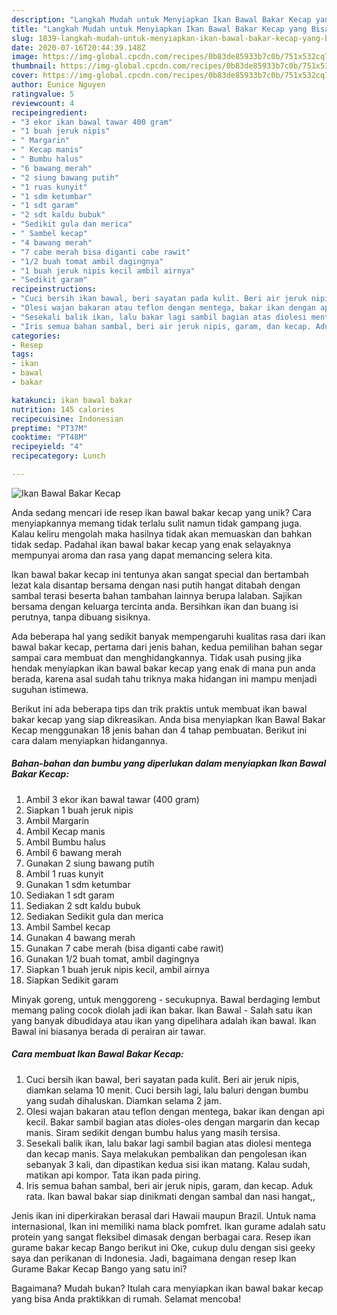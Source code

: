 ```yaml
---
description: "Langkah Mudah untuk Menyiapkan Ikan Bawal Bakar Kecap yang Bisa Manjain Lidah"
title: "Langkah Mudah untuk Menyiapkan Ikan Bawal Bakar Kecap yang Bisa Manjain Lidah"
slug: 1839-langkah-mudah-untuk-menyiapkan-ikan-bawal-bakar-kecap-yang-bisa-manjain-lidah
date: 2020-07-16T20:44:39.148Z
image: https://img-global.cpcdn.com/recipes/0b83de85933b7c0b/751x532cq70/ikan-bawal-bakar-kecap-foto-resep-utama.jpg
thumbnail: https://img-global.cpcdn.com/recipes/0b83de85933b7c0b/751x532cq70/ikan-bawal-bakar-kecap-foto-resep-utama.jpg
cover: https://img-global.cpcdn.com/recipes/0b83de85933b7c0b/751x532cq70/ikan-bawal-bakar-kecap-foto-resep-utama.jpg
author: Eunice Nguyen
ratingvalue: 5
reviewcount: 4
recipeingredient:
- "3 ekor ikan bawal tawar 400 gram"
- "1 buah jeruk nipis"
- " Margarin"
- " Kecap manis"
- " Bumbu halus"
- "6 bawang merah"
- "2 siung bawang putih"
- "1 ruas kunyit"
- "1 sdm ketumbar"
- "1 sdt garam"
- "2 sdt kaldu bubuk"
- "Sedikit gula dan merica"
- " Sambel kecap"
- "4 bawang merah"
- "7 cabe merah bisa diganti cabe rawit"
- "1/2 buah tomat ambil dagingnya"
- "1 buah jeruk nipis kecil ambil airnya"
- "Sedikit garam"
recipeinstructions:
- "Cuci bersih ikan bawal, beri sayatan pada kulit. Beri air jeruk nipis, diamkan selama 10 menit. Cuci bersih lagi, lalu baluri dengan bumbu yang sudah dihaluskan. Diamkan selama 2 jam."
- "Olesi wajan bakaran atau teflon dengan mentega, bakar ikan dengan api kecil. Bakar sambil bagian atas dioles-oles dengan margarin dan kecap manis. Siram sedikit dengan bumbu halus yang masih tersisa."
- "Sesekali balik ikan, lalu bakar lagi sambil bagian atas diolesi mentega dan kecap manis. Saya melakukan pembalikan dan pengolesan ikan sebanyak 3 kali, dan dipastikan kedua sisi ikan matang. Kalau sudah, matikan api kompor. Tata ikan pada piring."
- "Iris semua bahan sambal, beri air jeruk nipis, garam, dan kecap. Aduk rata. Ikan bawal bakar siap dinikmati dengan sambal dan nasi hangat,,"
categories:
- Resep
tags:
- ikan
- bawal
- bakar

katakunci: ikan bawal bakar 
nutrition: 145 calories
recipecuisine: Indonesian
preptime: "PT37M"
cooktime: "PT48M"
recipeyield: "4"
recipecategory: Lunch

---
```



![Ikan Bawal Bakar Kecap](https://img-global.cpcdn.com/recipes/0b83de85933b7c0b/751x532cq70/ikan-bawal-bakar-kecap-foto-resep-utama.jpg)

Anda sedang mencari ide resep ikan bawal bakar kecap yang unik? Cara menyiapkannya memang tidak terlalu sulit namun tidak gampang juga. Kalau keliru mengolah maka hasilnya tidak akan memuaskan dan bahkan tidak sedap. Padahal ikan bawal bakar kecap yang enak selayaknya mempunyai aroma dan rasa yang dapat memancing selera kita.

Ikan bawal bakar kecap ini tentunya akan sangat special dan bertambah lezat kala disantap bersama dengan nasi putih hangat ditabah dengan sambal terasi beserta bahan tambahan lainnya berupa lalaban. Sajikan bersama dengan keluarga tercinta anda. Bersihkan ikan dan buang isi perutnya, tanpa dibuang sisiknya.

Ada beberapa hal yang sedikit banyak mempengaruhi kualitas rasa dari ikan bawal bakar kecap, pertama dari jenis bahan, kedua pemilihan bahan segar sampai cara membuat dan menghidangkannya. Tidak usah pusing jika hendak menyiapkan ikan bawal bakar kecap yang enak di mana pun anda berada, karena asal sudah tahu triknya maka hidangan ini mampu menjadi suguhan istimewa.


Berikut ini ada beberapa tips dan trik praktis untuk membuat ikan bawal bakar kecap yang siap dikreasikan. Anda bisa menyiapkan Ikan Bawal Bakar Kecap menggunakan 18 jenis bahan dan 4 tahap pembuatan. Berikut ini cara dalam menyiapkan hidangannya.

<!--inarticleads1-->

##### Bahan-bahan dan bumbu yang diperlukan dalam menyiapkan Ikan Bawal Bakar Kecap:

1. Ambil 3 ekor ikan bawal tawar (400 gram)
1. Siapkan 1 buah jeruk nipis
1. Ambil  Margarin
1. Ambil  Kecap manis
1. Ambil  Bumbu halus
1. Ambil 6 bawang merah
1. Gunakan 2 siung bawang putih
1. Ambil 1 ruas kunyit
1. Gunakan 1 sdm ketumbar
1. Sediakan 1 sdt garam
1. Sediakan 2 sdt kaldu bubuk
1. Sediakan Sedikit gula dan merica
1. Ambil  Sambel kecap
1. Gunakan 4 bawang merah
1. Gunakan 7 cabe merah (bisa diganti cabe rawit)
1. Gunakan 1/2 buah tomat, ambil dagingnya
1. Siapkan 1 buah jeruk nipis kecil, ambil airnya
1. Siapkan Sedikit garam


Minyak goreng, untuk menggoreng - secukupnya. Bawal berdaging lembut memang paling cocok diolah jadi ikan bakar. Ikan Bawal - Salah satu ikan yang banyak dibudidaya atau ikan yang dipelihara adalah ikan bawal. Ikan Bawal ini biasanya berada di perairan air tawar. 

<!--inarticleads2-->

##### Cara membuat Ikan Bawal Bakar Kecap:

1. Cuci bersih ikan bawal, beri sayatan pada kulit. Beri air jeruk nipis, diamkan selama 10 menit. Cuci bersih lagi, lalu baluri dengan bumbu yang sudah dihaluskan. Diamkan selama 2 jam.
1. Olesi wajan bakaran atau teflon dengan mentega, bakar ikan dengan api kecil. Bakar sambil bagian atas dioles-oles dengan margarin dan kecap manis. Siram sedikit dengan bumbu halus yang masih tersisa.
1. Sesekali balik ikan, lalu bakar lagi sambil bagian atas diolesi mentega dan kecap manis. Saya melakukan pembalikan dan pengolesan ikan sebanyak 3 kali, dan dipastikan kedua sisi ikan matang. Kalau sudah, matikan api kompor. Tata ikan pada piring.
1. Iris semua bahan sambal, beri air jeruk nipis, garam, dan kecap. Aduk rata. Ikan bawal bakar siap dinikmati dengan sambal dan nasi hangat,,


Jenis ikan ini diperkirakan berasal dari Hawaii maupun Brazil. Untuk nama internasional, Ikan ini memiliki nama black pomfret. Ikan gurame adalah satu protein yang sangat fleksibel dimasak dengan berbagai cara. Resep ikan gurame bakar kecap Bango berikut ini Oke, cukup dulu dengan sisi geeky saya dan perikanan di Indonesia. Jadi, bagaimana dengan resep Ikan Gurame Bakar Kecap Bango yang satu ini? 

Bagaimana? Mudah bukan? Itulah cara menyiapkan ikan bawal bakar kecap yang bisa Anda praktikkan di rumah. Selamat mencoba!
